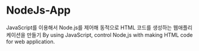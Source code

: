 # NodeJs-App

JavaScript를 이용해서 Node.js를 제어해 동적으로 HTML 코드를 생성하는 웹애플리케이션을 만들기
By using JavaScript, control Node,js with making HTML code for web application.
